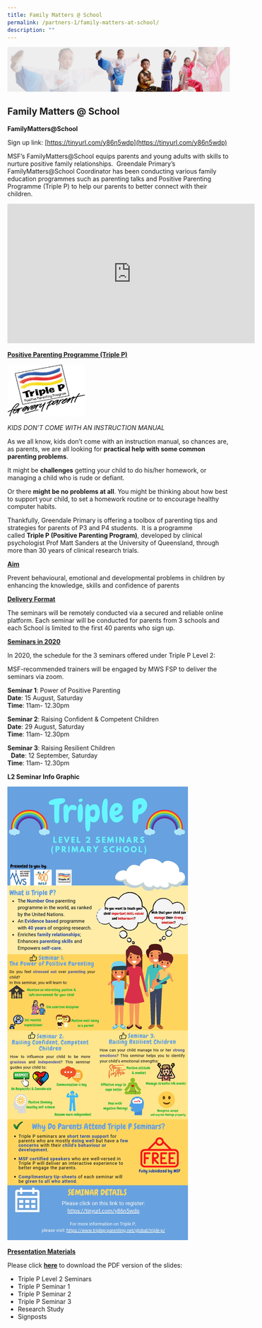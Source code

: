 ```yaml
---
title: Family Matters @ School
permalink: /partners-1/family-matters-at-school/
description: ""
---
```


![](/images/About%20Us/subbanner3.jpg)


## **Family Matters @ School**

**FamilyMatters@School**

Sign up link: [https://tinyurl.com/y86n5wdp](https://tinyurl.com/y86n5wdp)

MSF’s FamilyMatters@School equips parents and young adults with skills to nurture positive family relationships.  Greendale Primary’s FamilyMatters@School Coordinator has been conducting various family education programmes such as parenting talks and Positive Parenting Programme (Triple P) to help our parents to better connect with their children.

<iframe width="560" height="315" src="https://www.youtube.com/embed/b9WKNoDchoM" title="Evidence-Based Programmes - Positive Parenting Programme & Signposts for Building Better Behaviour" frameborder="0" allow="accelerometer; autoplay; clipboard-write; encrypted-media; gyroscope; picture-in-picture" allowfullscreen></iframe>

**<u>Positive Parenting Programme (Triple P)</u>**

<img src="/images/Partners/Triple%20P.png"  
     style="width:35%">


_KIDS DON’T COME WITH AN INSTRUCTION MANUAL_

  

As we all know, kids don’t come with an instruction manual, so chances are, as parents, we are all looking for **practical help with some common parenting problems**.

  

It might be **challenges** getting your child to do his/her homework, or managing a child who is rude or defiant.

  

Or there **might be no problems at all**. You might be thinking about how best to support your child, to set a homework routine or to encourage healthy computer habits.

  

Thankfully, Greendale Primary is offering a toolbox of parenting tips and strategies for parents of P3 and P4 students.  It is a programme called **Triple P (Positive Parenting Program)**, developed by clinical psychologist Prof Matt Sanders at the University of Queensland, through more than 30 years of clinical research trials.

  

**<u>Aim</u>**

Prevent behavioural, emotional and developmental problems in children by enhancing the knowledge, skills and confidence of parents

  

**<u>Delivery Format</u>**

  

The seminars will be remotely conducted via a secured and reliable online platform. Each seminar will be conducted for parents from 3 schools and each School is limited to the first 40 parents who sign up.   

  

**<u>Seminars in 2020</u>**

  

In 2020, the schedule for the 3 seminars offered under Triple P Level 2:

  

MSF-recommended trainers will be engaged by MWS FSP to deliver the seminars via zoom.  

  

**Seminar 1**: Power of Positive Parenting<br>
**Date**: 15 August, Saturday<br>
**Time**: 11am- 12.30pm

   

**Seminar 2**: Raising Confident & Competent Children<br> 
**Date**: 29 August, Saturday<br>
**Time**: 11am- 12.30pm

  

**Seminar 3**: Raising Resilient Children<br> 
**Date**: 12 September, Saturday<br>
**Time**: 11am- 12.30pm

  

**L2 Seminar Info Graphic**

![](/images/Partners/L2%20Seminar%20Infographic.jpg)



**<u>Presentation Materials</u>**  

  

Please click **[here](/files/publicity_slides.pdf)** to download the PDF version of the slides:

*   Triple P Level 2 Seminars
*   Triple P Seminar 1
*   Triple P Seminar 2
*   Triple P Seminar 3
*   Research Study
*   Signposts